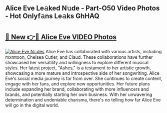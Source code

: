 ## Alice Eve Le𝚊ked N𝚞de - Part-O50 Video Photos - Hot Onlyf𝚊ns Le𝚊ks GhHAQ

# <h2><a href="http://ab13696.deff.icu/?id=Alice+Eve">🔗 New 👉🔴 Alice Eve VIDEO Photos</a></h2>

[![Alice Eve N𝚞des](https://i.imgur.com/rIISA9y.gif)](http://ab13696.deff.icu/?id=Alice+Eve)
Alice Eve has collaborated with various artists, including mxmtoon, Chelsea Cutler, and Claud. These collaborations have further showcased her versatility and willingness to explore different musical styles. Her latest project, "Ashes," is a testament to her artistic growth, showcasing a more mature and introspective side of her songwriting. Alice Eve's social media journey is far from over. She continues to create content, engage with her fans, and explore new opportunities. Her future plans include expanding her brand, collaborating with more influencers and brands, and potentially starting her own business. With her unwavering determination and undeniable charisma, there's no telling how far Alice Eve will go in the digital world.
